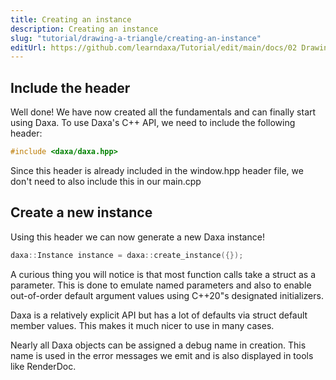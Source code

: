 ```yaml
---
title: Creating an instance
description: Creating an instance
slug: "tutorial/drawing-a-triangle/creating-an-instance"
editUrl: https://github.com/learndaxa/Tutorial/edit/main/docs/02 Drawing a triangle/01_Creating_an_instance.md
---
```


## Include the header

Well done! We have now created all the fundamentals and can finally start using Daxa. To use Daxa's C++ API, we need to include the following header:

```cpp
#include <daxa/daxa.hpp>
```

Since this header is already included in the window.hpp header file, we don't need to also include this in our main.cpp

## Create a new instance

Using this header we can now generate a new Daxa instance!

```cpp
daxa::Instance instance = daxa::create_instance({});
```

A curious thing you will notice is that most function calls take a struct as a parameter. This is done to emulate named parameters and also to enable out-of-order default argument values using C++20"s designated initializers.

Daxa is a relatively explicit API but has a lot of defaults via struct default member values. This makes it much nicer to use in many cases.

Nearly all Daxa objects can be assigned a debug name in creation. This name is used in the error messages we emit and is also displayed in tools like RenderDoc.
